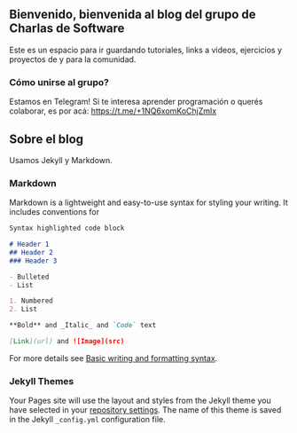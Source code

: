 ## Bienvenido, bienvenida al blog del grupo de Charlas de Software

Este es un espacio para ir guardando tutoriales, links a videos, ejercicios y proyectos de y para la comunidad.

### Cómo unirse al grupo?

Estamos en Telegram! Si te interesa aprender programación o querés colaborar, es por acá: https://t.me/+1NQ6xomKoChjZmIx

## Sobre el blog

Usamos Jekyll y Markdown.

### Markdown

Markdown is a lightweight and easy-to-use syntax for styling your writing. It includes conventions for

```markdown
Syntax highlighted code block

# Header 1
## Header 2
### Header 3

- Bulleted
- List

1. Numbered
2. List

**Bold** and _Italic_ and `Code` text

[Link](url) and ![Image](src)
```

For more details see [Basic writing and formatting syntax](https://docs.github.com/en/github/writing-on-github/getting-started-with-writing-and-formatting-on-github/basic-writing-and-formatting-syntax).

### Jekyll Themes

Your Pages site will use the layout and styles from the Jekyll theme you have selected in your [repository settings](https://github.com/Charlas-de-Software/Charlas-de-Software.github.io/settings/pages). The name of this theme is saved in the Jekyll `_config.yml` configuration file.

